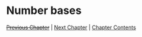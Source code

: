 # Number bases <!-- omit in toc -->

[~~Previous Chapter~~][prev] | [Next Chapter][next] | [Chapter Contents][index]

[prev]: ./01numbersets.md
[next]: ./02searches.md
[index]: ./index.md